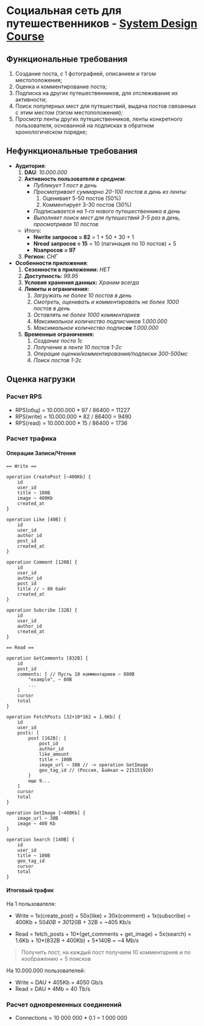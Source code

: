 # Cоциальная сеть для путешественников - [System Design Course](https://balun.courses/courses/system_design)

## Функциональные требования
  1. Создание поста, с 1 фотографией, описанием и тэгом местоположения;
  2. Оценка и комментирование поста; 
  3. Подписка на других путешественников, для отслеживание их активности;
  4. Поиск популярных мест для путешествий, выдача постов связанных с этим местом (тэгом местоположения);
  5. Просмотр ленты других путешественников, ленты конкретного пользователя, основанной на подписках в обратном хронологическом порядке;

## Нефункциональные требования
  - **Аудитория**:
    1. **DAU**: *10.000.000*
    2. **Активность пользователя *в среднем***:
        - *Публикует 1 пост в день*
        - *Просматривает суммарно 20-100 постов в день из ленты:*
          1. Оценивает 5-50 постов (50%)
          2. Комментирует 3-30 постов (30%)
        - *Подписывается на 1-го нового путешественника в день*
        - *Выполняет поиск мест для путешествий 3-5 раз в день, просматривая 10 постов*
     - Итого:
       - **Nwrite запросов = 82** = 1 + 50 + 30 + 1
       - **Nread запросов = 15** = 10 (пагинация по 10 постов) + 5
       - **Nзапросов = 97**
    3. **Регион:** *СНГ*
  - **Особенности приложения**:
    1. **Сезонности в приложении:** *НЕТ*
    2. **Доступность:** *99.95*
    3. **Условия хранения данных:** *Храним всегда*
    4. **Лимиты и ограничения:**
       1. *Загружать не более 10 постов в день*
       2. *Смотреть, оценивать и комментировать не более 1000 постов в день*
       3. *Оставлять не более 1000 комментариев*
       4. *Максимальное количество подписчиков 1.000.000*
       5. *Максимальное количество подпис**ок** 1.000.000*
    5. **Временные ограничения:**
       1. *Создание поста 1с*
       2. *Получение в ленте 10 постов 1-2с*
       3. *Операция оценки/комментирования/подписки 300-500мс*
       4. *Поиск постов 1-2с*

## Оценка нагрузки

### Расчет RPS
- RPS(общ) = 10.000.000 * 97 / 86400 = 11227
- RPS(write) = 10.000.000 * 82 / 86400 = 9490
- RPS(read) = 10.000.000 * 15 / 86400 = 1736

### Расчет трафика
#### Операции Записи/Чтения
```
== Write ==

operation CreatePost [~400Kb] {
    id
    user_id 
    title ~ 100B
    image ~ 400Kb
    created_at
}

operation Like [40B] {
    id
    user_id
    author_id
    post_id
    created_at
}

operation Comment [120B] {
    id
    user_id
    author_id
    post_id
    title // ~ 80 байт
    created_at
}

operation Subcribe [32B] {
    id
    user_id
    author_id
    created_at
}

== Read ==

operation GetComments [832B] {
    id
    post_id
    comments: [ // Пусть 10 комментариев ~ 800B
        "example", ~ 80B
        ...
    ]
    cursor
    total
}

operation FetchPosts [32+10*162 = 1.6Kb] {
    id
    user_id
    posts: [
        post [162B]: {
            post_id
            author_id
            like_amount
            title ~ 100B
            image_url ~ 30B // -> operation GetImage
            geo_tag_id // (Россия, Байкал = 215151920)
        }
        еще 9...
    ]
    cursor
    total
}

operation GetImage [~400Kb] {
    image_url ~ 30B
    image ~ 400 Kb
}

operation Search [140B] {
    id
    user_id
    title ~ 100B
    geo_tag_id
    cursor
    total
}
```
#### Итоговый трафик

На 1 пользователя:
- Write = 1x(create_post) + 50x(like) + 30x(comment) + 1x(subscribe) = 400Kb + 50*40B + 30*120B + 32B = ~405 Kb/s

- Read = fetch_posts + 10*(get_comments + get_image) + 5x(search) = 1.6Kb + 10*(832B + 400Kb) + 5*140B = ~4 Mb/s
> Получить пост, на каждый пост получаем 10 комментариев и по изображению + 5 поисков

На 10.000.000 пользователей:
- Write = DAU * 405Kb = 4050 Gb/s
- Read = DAU * 4Mb = 40 Tb/s

### Расчет одновременных соединений

- Connections = 10 000 000 \* 0.1 = 1 000 000